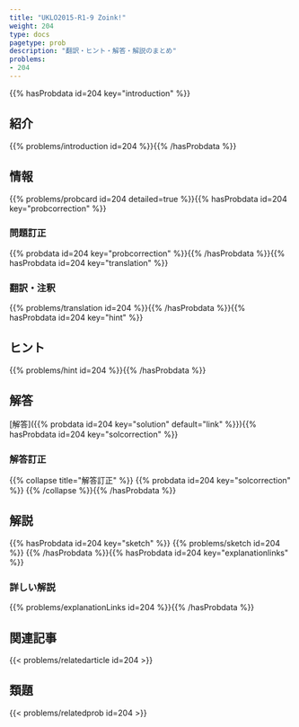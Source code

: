 ```yaml
---
title: "UKLO2015-R1-9 Zoink!"
weight: 204
type: docs
pagetype: prob
description: "翻訳・ヒント・解答・解説のまとめ"
problems: 
- 204
---
```


{{% hasProbdata id=204 key="introduction" %}}

## 紹介

{{% problems/introduction id=204 %}}{{% /hasProbdata %}}

## 情報

{{% problems/probcard id=204 detailed=true %}}{{% hasProbdata id=204 key="probcorrection" %}}

### 問題訂正

{{% probdata id=204 key="probcorrection" %}}{{% /hasProbdata %}}{{% hasProbdata id=204 key="translation" %}}

### 翻訳・注釈

{{% problems/translation id=204 %}}{{% /hasProbdata %}}{{% hasProbdata id=204 key="hint" %}}

## ヒント

{{% problems/hint id=204 %}}{{% /hasProbdata %}}

## 解答

[解答]({{% probdata id=204 key="solution" default="link" %}}){{% hasProbdata id=204 key="solcorrection" %}}

### 解答訂正

{{% collapse title="解答訂正" %}}
{{% probdata id=204 key="solcorrection" %}}
{{% /collapse %}}{{% /hasProbdata %}}

## 解説

{{% hasProbdata id=204 key="sketch" %}}
{{% problems/sketch id=204 %}}
{{% /hasProbdata %}}{{% hasProbdata id=204 key="explanationlinks" %}}

### 詳しい解説

{{% problems/explanationLinks id=204 %}}{{% /hasProbdata %}}

## 関連記事

{{< problems/relatedarticle id=204 >}}

## 類題

{{< problems/relatedprob id=204 >}}
